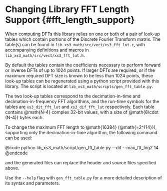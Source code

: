 
Changing Library FFT Length Support             {#fft_length_support}
===================================

When computing DFTs this library relies on one or both of a pair of look-up tables which contain portions of the 
Discrete Fourier Transform matrix. The table(s) can be found in `lib_xs3_math/src/vect/xs3_fft_lut.c`, with 
accompanying definitions and macros in `lib_xs3_math/src/vect/xs3_fft_lut.h`.

By default the tables contain the coefficients necessary to perform forward or inverse DFTs of up to 1024 points. If 
larger DFTs are required, or if the maximum required DFT size is known to be less than 1024 points, these look-up tables 
can be regenerated using a python script provided with this library. The script is located at 
`lib_xs3_math/scripts/gen_fft_table.py`.

The two look-up tables correspond to the decimation-in-time and decimation-in-frequency FFT algorithms, and the run-time
symbols for the tables are `xs3_dit_fft_lut` and `xs3_dif_fft_lut` respectively. Each table contains @math{N-4} complex
32-bit values, with a size of @math{8\cdot (N-4)} bytes each.

To change the maximum FFT length to @math{16384} (@math{=2^{14}}), supporting only the decimation-in-time algorithm, the 
following command can be used:

@code
    python lib_xs3_math/script/gen_fft_table.py --dit --max_fft_log2 14
@endcode

and the generated files can replace the header and source files specified above.

Use the `--help` flag with `gen_fft_table.py` for a more detailed description of its syntax and parameters.